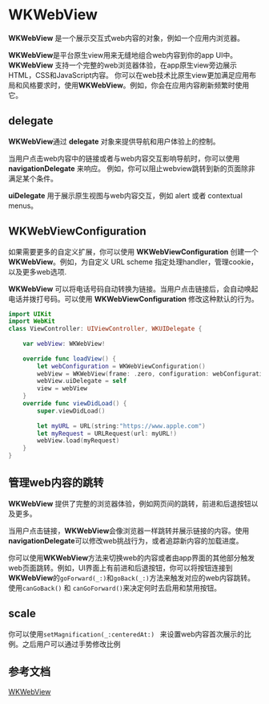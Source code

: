 # WKWebView 

**WKWebView** 是一个展示交互式web内容的对象，例如一个应用内浏览器。

**WKWebView**是平台原生view用来无缝地组合web内容到你的app UI中。**WKWebView** 支持一个完整的web浏览器体验，在app原生view旁边展示HTML，CSS和JavaScript内容。 你可以在web技术比原生view更加满足应用布局和风格要求时，使用**WKWebView**。例如，你会在应用内容刷新频繁时使用它。

## **delegate** 

**WKWebView**通过 **delegate** 对象来提供导航和用户体验上的控制。 

当用户点击web内容中的链接或者与web内容交互影响导航时，你可以使用 **navigationDelegate** 来响应。 例如，你可以阻止webview跳转到新的页面除非满足某个条件。

**uiDelegate** 用于展示原生视图与web内容交互，例如 alert 或者 contextual menus。

## **WKWebViewConfiguration**

如果需要更多的自定义扩展，你可以使用 **WKWebViewConfiguration** 创建一个 **WKWebView**。例如，为自定义 URL scheme 指定处理handler，管理cookie，以及更多web选项.

**WKWebView** 可以将电话号码自动转换为链接。当用户点击链接后，会自动唤起电话并拨打号码。可以使用 **WKWebViewConfiguration** 修改这种默认的行为。


```swift
import UIKit
import WebKit
class ViewController: UIViewController, WKUIDelegate {
    
    var webView: WKWebView!
    
    override func loadView() {
        let webConfiguration = WKWebViewConfiguration()
        webView = WKWebView(frame: .zero, configuration: webConfiguration)
        webView.uiDelegate = self
        view = webView
    }
    override func viewDidLoad() {
        super.viewDidLoad()
        
        let myURL = URL(string:"https://www.apple.com")
        let myRequest = URLRequest(url: myURL!)
        webView.load(myRequest)
    }
}
```

## 管理web内容的跳转

**WKWebView** 提供了完整的浏览器体验，例如网页间的跳转，前进和后退按钮以及更多。 

当用户点击链接，**WKWebView**会像浏览器一样跳转并展示链接的内容。使用**navigationDelegate**可以修改web挑战行为，或者追踪新内容的加载进度。

你可以使用**WKWebView**方法来切换web的内容或者由app界面的其他部分触发web页面跳转。例如，UI界面上有前进和后退按钮，你可以将按钮连接到**WKWebView**的`goForward(_:)`和`goBack(_:)`方法来触发对应的web内容跳转。使用`canGoBack()` 和 `canGoForward()`来决定何时去启用和禁用按钮。

## **scale**

你可以使用`setMagnification(_:centeredAt:) ` 来设置web内容首次展示的比例。之后用户可以通过手势修改比例







## 参考文档

[WKWebView](https://developer.apple.com/documentation/webkit/wkwebview)